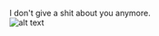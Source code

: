 I don't give a shit about you anymore.  
![alt text](https://s3.amazonaws.com/rails-camp-tutorials/blog/programming+memes/programming-or-googling.jpg "it's baby")
